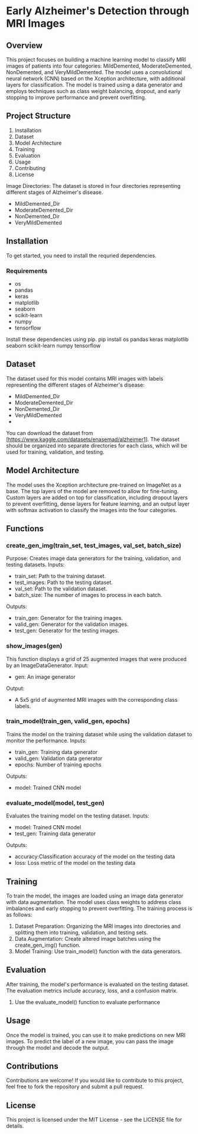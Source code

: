 # Early Alzheimer's Detection through MRI Images
## Overview
This project focuses on building a machine learning model to classify MRI images of patients into four categories: MildDemented, ModerateDemented, NonDemented, and VeryMildDemented. The model uses a convolutional neural network (CNN) based on the Xception architecture, with additional layers for classification. The model is trained using a data generator and employs techniques such as class weight balancing, dropout, and early stopping to improve performance and prevent overfitting.

## Project Structure 
1. Installation
2. Dataset
4. Model Architecture
5. Training
6. Evaluation
7. Usage
8. Contributing
9. License

Image Directories: The dataset is stored in four directories representing different stages of Alzheimer's disease.
- MildDemented_Dir
- ModerateDemented_Dir
- NonDemented_Dir
- VeryMildDemented

## Installation 
To get started, you need to install the requried dependencies. 
### Requirements 
- os
- pandas
- keras
- matplotlib
- seaborn
- scikit-learn
- numpy
- tensorflow

Install these dependencies using pip.
pip install os pandas keras matplotlib seaborn scikit-learn numpy tensorflow

## Dataset
The dataset used for this model contains MRI images with labels representing the different stages of Alzheimer's disease: 
- MildDemented_Dir
- ModerateDemented_Dir
- NonDemented_Dir
- VeryMildDemented
- 
You can download the dataset from [https://www.kaggle.com/datasets/enasemad/alzheimer1]. The dataset should be organized into separate directories for each class, which will be used for training, validation, and testing.

## Model Architecture 
The model uses the Xception architecture pre-trained on ImageNet as a base. The top layers of the model are removed to allow for fine-tuning. Custom layers are added on top for classification, including dropout layers to prevent overfitting, dense layers for feature learning, and an output layer with softmax activation to classify the images into the four categories.

## Functions
### create_gen_img(train_set, test_images, val_set, batch_size)
Purpose:
Creates image data generators for the training, validation, and testing datasets.
Inputs:
- train_set: Path to the training dataset.
- test_images: Path to the testing dataset.
- val_set: Path to the validation dataset. 
- batch_size: The number of images to process in each batch.

Outputs:
- train_gen: Generator for the training images.
- valid_gen: Generator for the validation images.
- test_gen: Generator for the testing images.

### show_images(gen)
This function displays a grid of 25 augmented images that were produced by an ImageDataGenerator.
Input:
- gen: An image generator

Output:
- A 5x5 grid of augmented MRI images with the corresponding class labels.

### train_model(train_gen, valid_gen, epochs)
Trains the model on the training dataset while using the validation dataset to monitor the performance. 
Inputs:
- train_gen: Training data generator
- valid_gen: Validation data generator
- epochs: Number of training epochs

Outputs:
- model: Trained CNN model

### evaluate_model(model, test_gen)
Evaluates the training model on the testing dataset.
Inputs:
- model: Trained CNN model
- test_gen: Training data generator

Outputs:
- accuracy:Classification accuracy of the model on the testing data 
- loss: Loss metric of the model on the testing data

## Training
To train the model, the images are loaded using an image data generator with data augmentation. The model uses class weights to address class imbalances and early stopping to prevent overfitting. The training process is as follows:
1. Dataset Preparation: Organizing the MRI images into directories and splitting them into training, validation, and testing sets.
2. Data Augmentation: Create altered image batches using the create_gen_img() function.
3. Model Training: Use train_model() function with the data generators. 


## Evaluation
After training, the model's performance is evaluated on the testing dataset. The evaluation metrics include accuracy, loss, and a confusion matrix.
1. Use the evaluate_model() function to evaluate performance

## Usage 
Once the model is trained, you can use it to make predictions on new MRI images. To predict the label of a new image, you can pass the image through the model and decode the output.

## Contributions 
Contributions are welcome! If you would like to contribute to this project, feel free to fork the repository and submit a pull request.

## License 
This project is licensed under the MIT License - see the LICENSE file for details.

### 
